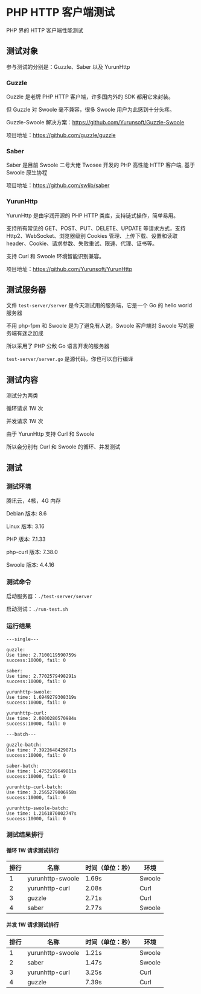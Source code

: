 # PHP HTTP 客户端测试

PHP 界的 HTTP 客户端性能测试

## 测试对象

参与测试的分别是：Guzzle、Saber 以及 YurunHttp

### Guzzle

Guzzle 是老牌 PHP HTTP 客户端，许多国内外的 SDK 都用它来封装。

但 Guzzle 对 Swoole 毫不兼容，很多 Swoole 用户为此感到十分头疼。

Guzzle-Swoole 解决方案：<https://github.com/Yurunsoft/Guzzle-Swoole>

项目地址：https://github.com/guzzle/guzzle

### Saber

Saber 是目前 Swoole 二号大佬 Twosee 开发的 PHP 高性能 HTTP 客户端, 基于 Swoole 原生协程

项目地址：<https://github.com/swlib/saber>

### YurunHttp

YurunHttp 是由宇润开源的 PHP HTTP 类库，支持链式操作，简单易用。

支持所有常见的 GET、POST、PUT、DELETE、UPDATE 等请求方式，支持 Http2、WebSocket、浏览器级别 Cookies 管理、上传下载、设置和读取 header、Cookie、请求参数、失败重试、限速、代理、证书等。

支持 Curl 和 Swoole 环境智能识别兼容。

项目地址：<https://github.com/Yurunsoft/YurunHttp>

## 测试服务器

文件 `test-server/server` 是今天测试用的服务端，它是一个 Go 的 hello world 服务器

不用 php-fpm 和 Swoole 是为了避免有人说，Swoole 客户端对 Swoole 写的服务端有迷之加成

所以采用了 PHP 公敌 Go 语言开发的服务器

`test-server/server.go` 是源代码，你也可以自行编译

## 测试内容

测试分为两类

循环请求 1W 次

并发请求 1W 次

由于 YurunHttp 支持 Curl 和 Swoole

所以会分别有 Curl 和 Swoole 的循环、并发测试

## 测试

### 测试环境

腾讯云，4核，4G 内存

Debian 版本: 8.6

Linux 版本: 3.16

PHP 版本: 7.1.33

php-curl 版本: 7.38.0

Swoole 版本: 4.4.16

### 测试命令

启动服务器：`./test-server/server`

启动测试：`./run-test.sh`

### 运行结果

```shell
---single---

guzzle:
Use time: 2.7100119590759s
success:10000, fail: 0

saber:
Use time: 2.7702579498291s
success:10000, fail: 0

yurunhttp-swoole:
Use time: 1.6949279308319s
success:10000, fail: 0

yurunhttp-curl:
Use time: 2.0800280570984s
success:10000, fail: 0

---batch---

guzzle-batch:
Use time: 7.3922648429871s
success:10000, fail: 0

saber-batch:
Use time: 1.4752199649811s
success:10000, fail: 0

yurunhttp-curl-batch:
Use time: 3.2565279006958s
success:10000, fail: 0

yurunhttp-swoole-batch:
Use time: 1.2161870002747s
success:10000, fail: 0
```

### 测试结果排行

#### 循环 1W 请求测试排行

| 排行 | 名称 | 时间（单位：秒） | 环境 |
|-|-|-|-|
| 1 | yurunhttp-swoole | 1.69s | Swoole |
| 2 | yurunhttp-curl | 2.08s | Curl |
| 3 | guzzle | 2.71s | Curl |
| 4 | saber | 2.77s | Swoole |

#### 并发 1W 请求测试排行

| 排行 | 名称 | 时间（单位：秒） | 环境 |
|-|-|-|-|
| 1 | yurunhttp-swoole | 1.21s | Swoole |
| 2 | saber | 1.47s | Swoole |
| 3 | yurunhttp-curl | 3.25s | Curl |
| 4 | guzzle | 7.39s | Curl |
